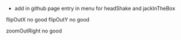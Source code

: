 - add in github page entry in menu for headShake and jackInTheBox

flipOutX		no good
flipOutY		no good

zoomOutRight	no good
